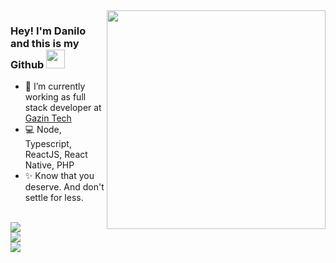 <img align="right" src="https://user-images.githubusercontent.com/6164326/114714055-1e627400-9d08-11eb-98c0-cb99275c61d3.png" width="350"/>

### Hey! I'm Danilo and this is my Github <img src="https://media.giphy.com/media/hvRJCLFzcasrR4ia7z/giphy.gif" width="30px">

- 🚀 I’m currently working as full stack developer at [Gazin Tech](http://gazin.com.br/)
- 💻 Node, Typescript, ReactJS, React Native, PHP
- ✨ Know that you deserve. And don't settle for less.

</br>
<a href="https://linkedin.com/in/danilodecanini"><img src="https://img.shields.io/badge/linkedin-0077B5.svg?style=flat-square&logo=linkedin&logoColor=white"></a>
</br>
<a href="https://instagram.com/danilodecanini"><img src="https://img.shields.io/badge/instagram-E4405F.svg?style=flat-square&logo=instagram&logoColor=white"></a>
</br>
<a href="mailto:danilodecanini@gmail.com"><img src="https://img.shields.io/badge/e‑mail-D14836.svg?style=flat-square&logo=GMail&logoColor=white"></a>
